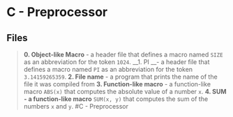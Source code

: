 # **C - Preprocessor**
## Files 
> __0. Object-like Macro__ - a header file that defines a macro named ```SIZE``` as an abbreviation for the token ```1024```.
> __1. PI __- a header file that defines a macro named ```PI``` as an abbreviation for the token ```3.14159265359```.
> __2. File name__ -  a program that prints the name of the file it was compiled from
> __3. Function-like macro__ - a function-like macro ```ABS(x)``` that computes the absolute value of a number ```x```.
> __4. SUM - a function-like macro__ ```SUM(x, y)``` that computes the sum of the numbers ```x``` and ```y```. #C - Preprocessor
